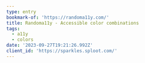 ```yaml
---
type: entry
bookmark-of: 'https://randoma11y.com/'
title: Randoma11y - Accessible color combinations
tags:
  - a11y
  - colors
date: '2023-09-27T19:21:26.992Z'
client_id: 'https://sparkles.sploot.com/'
---
```


